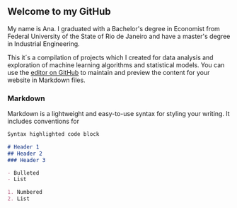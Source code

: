 ## Welcome to my GitHub 

My name is Ana. I graduated with a Bachelor's degree in Economist from Federal University of the State of Rio de Janeiro and have a master's degree in Industrial Engineering.

This it´s a compilation of projects which I created for data analysis and exploration of machine learning algorithms and statistical models. 
You can use the [editor on GitHub](https://github.com/ana-delfino/anadelfino.github.io/edit/master/index.md) to maintain and preview the content for your website in Markdown files.

### Markdown

Markdown is a lightweight and easy-to-use syntax for styling your writing. It includes conventions for

```markdown
Syntax highlighted code block

# Header 1
## Header 2
### Header 3

- Bulleted
- List

1. Numbered
2. List
